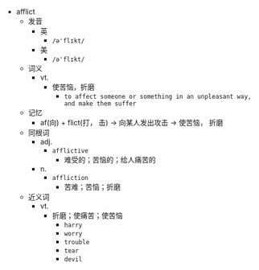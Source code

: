 - afflict
  - 发音
    - 英
      - `/ə'flɪkt/`
    - 美
      - `/ə'flɪkt/`
  - 词义
    - vt.
      - 使苦恼，折磨
        - `to affect someone or something in an unpleasant way, and make them suffer`
  - 记忆
    - af(向) + flict(打， 击) → 向某人发出攻击 → 使苦恼， 折磨
  - 同根词
    - adj.
      - `afflictive`
        - 难受的；苦恼的；给人痛苦的
    - n.
      - `affliction`
        - 苦难；苦恼；折磨
  - 近义词
    - vt.
      - 折磨；使痛苦；使苦恼
        - `harry`
        - `worry`
        - `trouble`
        - `tear`
        - `devil`
